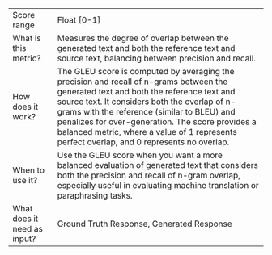 | | |
| -- | -- |
| Score range | Float [0-1] |
| What is this metric? | Measures the degree of overlap between the generated text and both the reference text and source text, balancing between precision and recall. |
| How does it work? | The GLEU score is computed by averaging the precision and recall of n-grams between the generated text and both the reference text and source text. It considers both the overlap of n-grams with the reference (similar to BLEU) and penalizes for over-generation. The score provides a balanced metric, where a value of 1 represents perfect overlap, and 0 represents no overlap. |
| When to use it? | Use the GLEU score when you want a more balanced evaluation of generated text that considers both the precision and recall of n-gram overlap, especially useful in evaluating machine translation or paraphrasing tasks. |
| What does it need as input? | Ground Truth Response, Generated Response |
